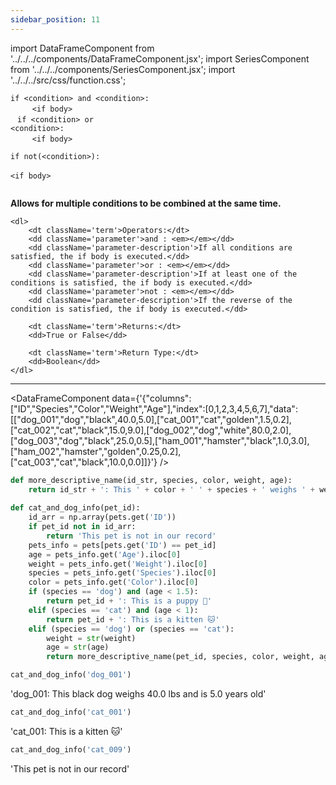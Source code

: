 ```yaml
---
sidebar_position: 11
---
```


import DataFrameComponent from '../../../components/DataFrameComponent.jsx';
import SeriesComponent from '../../../components/SeriesComponent.jsx';
import '../../../src/css/function.css';

<code>if \<condition\> and \<condition\>: <br/></code>
&nbsp;&nbsp;&nbsp;&nbsp;&nbsp;&nbsp; <code> \<if body\> <br/> </code>
<code>if \<condition\> or \<condition\>: <br/></code>
&nbsp;&nbsp;&nbsp;&nbsp;&nbsp;&nbsp; <code> \<if body\> <br/> </code>
<code>if not(\<condition\>): <br/></code>
&nbsp;&nbsp;&nbsp;&nbsp;&nbsp;&nbsp; <code> \<if body\> <br/> </code>

<div className='base'>
    <p><strong>Allows for multiple conditions to be combined at the same time. </strong></p>

    <dl>
        <dt className='term'>Operators:</dt>
        <dd className='parameter'>and : <em></em></dd>
        <dd className='parameter-description'>If all conditions are satisfied, the if body is executed.</dd>
        <dd className='parameter'>or : <em></em></dd>
        <dd className='parameter-description'>If at least one of the conditions is satisfied, the if body is executed.</dd>
        <dd className='parameter'>not : <em></em></dd>
        <dd className='parameter-description'>If the reverse of the condition is satisfied, the if body is executed.</dd>

        <dt className='term'>Returns:</dt>
        <dd>True or False</dd>

        <dt className='term'>Return Type:</dt>
        <dd>Boolean</dd>
    </dl>
</div>

---

<DataFrameComponent data={'{"columns":["ID","Species","Color","Weight","Age"],"index":[0,1,2,3,4,5,6,7],"data":[["dog_001","dog","black",40.0,5.0],["cat_001","cat","golden",1.5,0.2],["cat_002","cat","black",15.0,9.0],["dog_002","dog","white",80.0,2.0],["dog_003","dog","black",25.0,0.5],["ham_001","hamster","black",1.0,3.0],["ham_002","hamster","golden",0.25,0.2],["cat_003","cat","black",10.0,0.0]]}'} />

```python
def more_descriptive_name(id_str, species, color, weight, age):
    return id_str + ': This ' + color + ' ' + species + ' weighs ' + weight + ' lbs and is ' + age + ' years old'
    
def cat_and_dog_info(pet_id):
    id_arr = np.array(pets.get('ID'))
    if pet_id not in id_arr:
        return 'This pet is not in our record'
    pets_info = pets[pets.get('ID') == pet_id]
    age = pets_info.get('Age').iloc[0]
    weight = pets_info.get('Weight').iloc[0]
    species = pets_info.get('Species').iloc[0]
    color = pets_info.get('Color').iloc[0]
    if (species == 'dog') and (age < 1.5):
        return pet_id + ': This is a puppy 🐶'
    elif (species == 'cat') and (age < 1):
        return pet_id + ': This is a kitten 🐱'
    elif (species == 'dog') or (species == 'cat'):
        weight = str(weight)
        age = str(age)
        return more_descriptive_name(pet_id, species, color, weight, age)
```

```python
cat_and_dog_info('dog_001')
```

'dog_001: This black dog weighs 40.0 lbs and is 5.0 years old'

```python
cat_and_dog_info('cat_001')
```

'cat_001: This is a kitten 🐱'

```python
cat_and_dog_info('cat_009')
```

'This pet is not in our record'